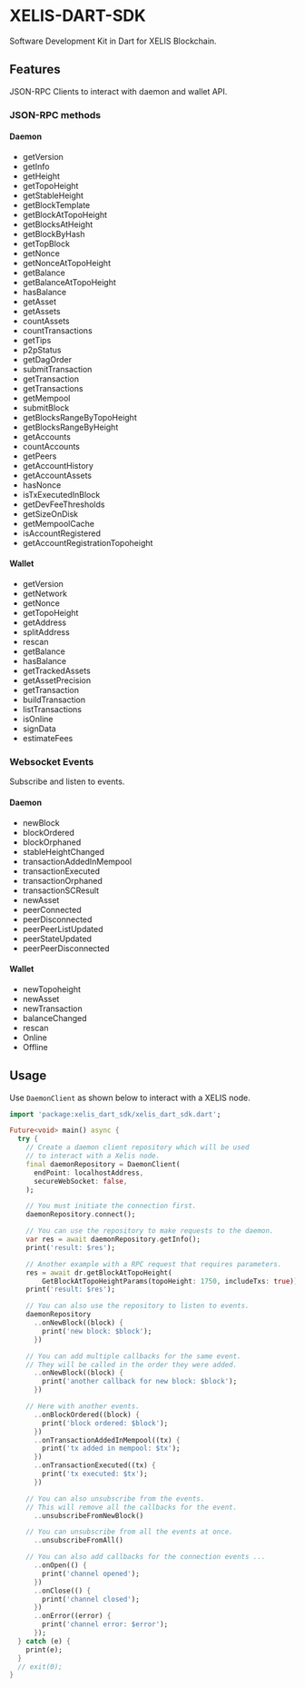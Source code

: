 # XELIS-DART-SDK

Software Development Kit in Dart for XELIS Blockchain.

## Features

JSON-RPC Clients to interact with daemon and wallet API.

### JSON-RPC methods

#### Daemon

- getVersion
- getInfo
- getHeight
- getTopoHeight
- getStableHeight
- getBlockTemplate
- getBlockAtTopoHeight
- getBlocksAtHeight
- getBlockByHash
- getTopBlock
- getNonce
- getNonceAtTopoHeight
- getBalance
- getBalanceAtTopoHeight
- hasBalance
- getAsset
- getAssets
- countAssets
- countTransactions
- getTips
- p2pStatus
- getDagOrder
- submitTransaction
- getTransaction
- getTransactions
- getMempool
- submitBlock
- getBlocksRangeByTopoHeight
- getBlocksRangeByHeight
- getAccounts
- countAccounts
- getPeers
- getAccountHistory
- getAccountAssets
- hasNonce
- isTxExecutedInBlock
- getDevFeeThresholds
- getSizeOnDisk
- getMempoolCache
- isAccountRegistered
- getAccountRegistrationTopoheight

#### Wallet

- getVersion
- getNetwork
- getNonce
- getTopoHeight
- getAddress
- splitAddress
- rescan
- getBalance
- hasBalance
- getTrackedAssets
- getAssetPrecision
- getTransaction
- buildTransaction
- listTransactions
- isOnline
- signData
- estimateFees

### Websocket Events

Subscribe and listen to events.

#### Daemon

- newBlock
- blockOrdered
- blockOrphaned
- stableHeightChanged
- transactionAddedInMempool
- transactionExecuted
- transactionOrphaned
- transactionSCResult
- newAsset
- peerConnected
- peerDisconnected
- peerPeerListUpdated
- peerStateUpdated
- peerPeerDisconnected

#### Wallet

- newTopoheight
- newAsset
- newTransaction
- balanceChanged
- rescan
- Online
- Offline

## Usage

Use `DaemonClient` as shown below to interact with a XELIS node.

```dart
import 'package:xelis_dart_sdk/xelis_dart_sdk.dart';

Future<void> main() async {
  try {
    // Create a daemon client repository which will be used 
    // to interact with a Xelis node.
    final daemonRepository = DaemonClient(
      endPoint: localhostAddress,
      secureWebSocket: false,
    );

    // You must initiate the connection first.
    daemonRepository.connect();

    // You can use the repository to make requests to the daemon.
    var res = await daemonRepository.getInfo();
    print('result: $res');

    // Another example with a RPC request that requires parameters.
    res = await dr.getBlockAtTopoHeight(
        GetBlockAtTopoHeightParams(topoHeight: 1750, includeTxs: true));
    print('result: $res');

    // You can also use the repository to listen to events.
    daemonRepository
      ..onNewBlock((block) {
        print('new block: $block');
      })

    // You can add multiple callbacks for the same event.
    // They will be called in the order they were added.
      ..onNewBlock((block) {
        print('another callback for new block: $block');
      })

    // Here with another events.
      ..onBlockOrdered((block) {
        print('block ordered: $block');
      })
      ..onTransactionAddedInMempool((tx) {
        print('tx added in mempool: $tx');
      })
      ..onTransactionExecuted((tx) {
        print('tx executed: $tx');
      })

    // You can also unsubscribe from the events.
    // This will remove all the callbacks for the event.
      ..unsubscribeFromNewBlock()

    // You can unsubscribe from all the events at once.
      ..unsubscribeFromAll()

    // You can also add callbacks for the connection events ...
      ..onOpen(() {
        print('channel opened');
      })
      ..onClose(() {
        print('channel closed');
      })
      ..onError((error) {
        print('channel error: $error');
      });
  } catch (e) {
    print(e);
  }
  // exit(0);
}
```
